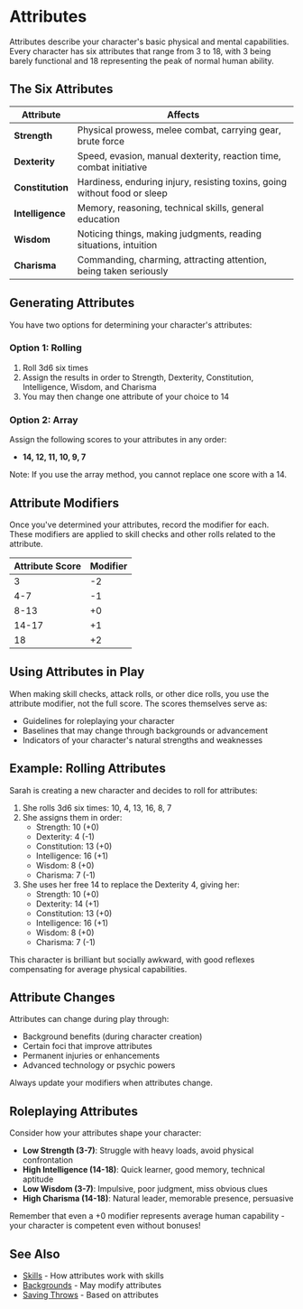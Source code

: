 # Attributes

Attributes describe your character's basic physical and mental capabilities. Every character has six attributes that range from 3 to 18, with 3 being barely functional and 18 representing the peak of normal human ability.

## The Six Attributes

| Attribute | Affects |
|-----------|---------|
| **Strength** | Physical prowess, melee combat, carrying gear, brute force |
| **Dexterity** | Speed, evasion, manual dexterity, reaction time, combat initiative |
| **Constitution** | Hardiness, enduring injury, resisting toxins, going without food or sleep |
| **Intelligence** | Memory, reasoning, technical skills, general education |
| **Wisdom** | Noticing things, making judgments, reading situations, intuition |
| **Charisma** | Commanding, charming, attracting attention, being taken seriously |

## Generating Attributes

You have two options for determining your character's attributes:

### Option 1: Rolling
1. Roll 3d6 six times
2. Assign the results in order to Strength, Dexterity, Constitution, Intelligence, Wisdom, and Charisma
3. You may then change one attribute of your choice to 14

### Option 2: Array
Assign the following scores to your attributes in any order:
- **14, 12, 11, 10, 9, 7**

Note: If you use the array method, you cannot replace one score with a 14.

## Attribute Modifiers

Once you've determined your attributes, record the modifier for each. These modifiers are applied to skill checks and other rolls related to the attribute.

| Attribute Score | Modifier |
|----------------|----------|
| 3 | -2 |
| 4-7 | -1 |
| 8-13 | +0 |
| 14-17 | +1 |
| 18 | +2 |

## Using Attributes in Play

When making skill checks, attack rolls, or other dice rolls, you use the attribute modifier, not the full score. The scores themselves serve as:
- Guidelines for roleplaying your character
- Baselines that may change through backgrounds or advancement
- Indicators of your character's natural strengths and weaknesses

## Example: Rolling Attributes

Sarah is creating a new character and decides to roll for attributes:
1. She rolls 3d6 six times: 10, 4, 13, 16, 8, 7
2. She assigns them in order:
   - Strength: 10 (+0)
   - Dexterity: 4 (-1)
   - Constitution: 13 (+0)
   - Intelligence: 16 (+1)
   - Wisdom: 8 (+0)
   - Charisma: 7 (-1)
3. She uses her free 14 to replace the Dexterity 4, giving her:
   - Strength: 10 (+0)
   - Dexterity: 14 (+1)
   - Constitution: 13 (+0)
   - Intelligence: 16 (+1)
   - Wisdom: 8 (+0)
   - Charisma: 7 (-1)

This character is brilliant but socially awkward, with good reflexes compensating for average physical capabilities.

## Attribute Changes

Attributes can change during play through:
- Background benefits (during character creation)
- Certain foci that improve attributes
- Permanent injuries or enhancements
- Advanced technology or psychic powers

Always update your modifiers when attributes change.

## Roleplaying Attributes

Consider how your attributes shape your character:
- **Low Strength (3-7)**: Struggle with heavy loads, avoid physical confrontation
- **High Intelligence (14-18)**: Quick learner, good memory, technical aptitude
- **Low Wisdom (3-7)**: Impulsive, poor judgment, miss obvious clues
- **High Charisma (14-18)**: Natural leader, memorable presence, persuasive

Remember that even a +0 modifier represents average human capability - your character is competent even without bonuses!

## See Also
- [Skills](skills/) - How attributes work with skills
- [Backgrounds](backgrounds/) - May modify attributes
- [Saving Throws](../systems/saving-throws.md) - Based on attributes